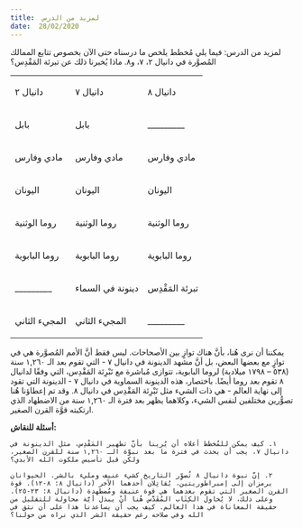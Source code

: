```yaml
---
title:  لمزيد من الدرس
date:  28/02/2020
---
```


لمزيد من الدرس: فيما يلي مُخطط يلخص ما درسناه حتى الآن بخصوص تتابع الممالك المُصوَّرة في دانيال ٢، ٧، و٨. ماذا يُخبرنا ذلك عن تبرئة المَقْدِس؟

<table>
<tbody>
	<tr>
		<td>
			<p><span>دانيال ٢</span></p>
		</td>
		<td>
			<p><span>دانيال ٧</span></p>
		</td>
		<td>
			<p><span>دانيال ٨</span></p>
		</td>
	</tr>
	<tr>
		<td>
			<p>بابل</p>
		</td>
		<td>
			<p>بابل</p>
		</td>
		<td>
			<p>_________</p>
		</td>
	</tr>
	<tr>
		<td>
			<p>مادي وفارس</p>
		</td>
		<td>
			<p>مادي وفارس</p>
		</td>
		<td>
			<p>مادي وفارس</p>
		</td>
	</tr>
	<tr>
		<td>
			<p>اليونان</p>
		</td>
		<td>
			<p>اليونان</p>
		</td>
		<td>
			<p>اليونان</p>
		</td>
	</tr>
	<tr>
		<td>
			<p>روما الوثنية</p>
		</td>
		<td>
			<p>روما الوثنية</p>
		</td>
		<td>
			<p>روما الوثنية</p>
		</td>
	</tr>
	<tr>
		<td>
			<p>روما البابوية</p>
		</td>
		<td>
			<p>روما البابوية</p>
		</td>
		<td>
			<p>روما البابوية</p>
		</td>
	</tr>
	<tr>
		<td>
			<p>_________</p>
		</td>
		<td>
			<p>دينونة في السماء</p>
		</td>
		<td>
			<p>تبرئة المَقْدِس</p>
		</td>
	</tr>
	<tr>
		<td>
			<p>المجيء الثاني</p>
		</td>
		<td>
			<p>المجيء الثاني</p>
		</td>
		<td>
			<p>_________</p>
		</td>
	</tr>
</tbody>
</table>

يمكننا أن نرى هُنا، بأنَّ هناك توازٍ بين الأصحاحات. ليس فقط أنَّ الأمم المُصوَّرة هي في توازٍ مع بعضها البعض، بل أنَّ مشهد الدينونة في دانيال ٧ - التي تقوم بعد الـ ١,٢٦٠ سنة (٥٣٨ – ١٧٩٨ ميلادية) لروما البابوية، تتوازى مُباشرة مع تَبْرِئة المَقْدِس، التي وفقًا لدانيال ٨ تقوم بعد روما أيضًا. باختصار، هذه الدينونة السماوية في دانيال ٧ - الدينونة التي تقود إلى نهاية العالم - هي ذات الشيء مثل تَبْرِئة المَقْدِس في دانيال ٨. وقد تم إعطاؤنا هُنا تصوُّرين مختلفين لنفس الشيء، وكلاهما يظهر بعد فترة الـ ١,٢٦٠ سنة من الاضطهاد الذي ارتكبته قوَّة القرن الصغير.

**أسئلة للنقاش:**

`١. كيف يمكن للمُخطط أعلاه أن يُرينا بأنَّ تطهير المَقْدِس، مثل الدينونة في دانيال ٧، يجب أن يحدث في فترة ما بعد نبوَّة الـ ١,٢٦٠ سنة للقرن الصغير، ولكن قبل تأسيس ملكوت الله الأبدي؟`

`٢. إنَّ نبوة دانيال ٨ تُصوِّر التاريخ كشيء عنيف ومليء بالشر. الحيوانان يرمزان إلى إمبراطوريتين، يُقاتِلان أحدهما الآخر (دانيال ٨: ٨-١٢). قوة القرن الصغير التي تقوم بعدهما هي قوة عنيفة ومُضطهدة (دانيال ٨: ٢٣-٢٥). وعلى ذلك، لا يُحاول الكِتَاب المُقَدَّس هُنا أنْ يبذل أيَّة محاولة للتقليل من حقيقة المعاناة في هذا العالم. كيف يجب أن يساعدنا هذا على أن نثق في الله وفي صلاحه رغم حقيقة الشر الذي نراه من حولنا؟`